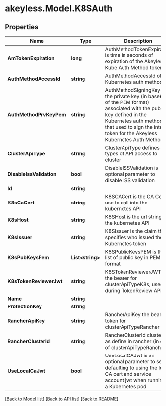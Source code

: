 # akeyless.Model.K8SAuth

## Properties

Name | Type | Description | Notes
------------ | ------------- | ------------- | -------------
**AmTokenExpiration** | **long** | AuthMethodTokenExpiration is time in seconds of expiration of the Akeyless Kube Auth Method token | [optional] 
**AuthMethodAccessId** | **string** | AuthMethodAccessId of the Kubernetes auth method | [optional] 
**AuthMethodPrvKeyPem** | **string** | AuthMethodSigningKey is the private key (in base64 of the PEM format) associated with the public key defined in the Kubernetes auth method, that used to sign the internal token for the Akeyless Kubernetes Auth Method | [optional] 
**ClusterApiType** | **string** | ClusterApiType defines types of API access to cluster | [optional] 
**DisableIssValidation** | **bool** | DisableISSValidation is optional parameter to disable ISS validation | [optional] 
**Id** | **string** |  | [optional] 
**K8sCaCert** | **string** | K8SCACert is the CA Cert to use to call into the kubernetes API | [optional] 
**K8sHost** | **string** | K8SHost is the url string for the kubernetes API | [optional] 
**K8sIssuer** | **string** | K8SIssuer is the claim that specifies who issued the Kubernetes token | [optional] 
**K8sPubKeysPem** | **List&lt;string&gt;** | K8SPublicKeysPEM is the list of public key in PEM format | [optional] 
**K8sTokenReviewerJwt** | **string** | K8STokenReviewerJWT is the bearer for clusterApiTypeK8s, used during TokenReview API call | [optional] 
**Name** | **string** |  | [optional] 
**ProtectionKey** | **string** |  | [optional] 
**RancherApiKey** | **string** | RancherApiKey the bear token for clusterApiTypeRancher | [optional] 
**RancherClusterId** | **string** | RancherClusterId cluster id as define in rancher (in case of clusterApiTypeRancher) | [optional] 
**UseLocalCaJwt** | **bool** | UseLocalCAJwt is an optional parameter to set defaulting to using the local CA cert and service account jwt when running in a Kubernetes pod | [optional] 

[[Back to Model list]](../README.md#documentation-for-models) [[Back to API list]](../README.md#documentation-for-api-endpoints) [[Back to README]](../README.md)

